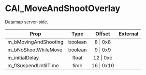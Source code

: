 # CAI_MoveAndShootOverlay

Datamap server-side.

|Prop|Type|Offset|External|
|---|:-:|:-:|--:|
|m_bMovingAndShooting|boolean|8 \| 0x8||
|m_bNoShootWhileMove|boolean|9 \| 0x9||
|m_initialDelay|float|12 \| 0xc||
|m_flSuspendUntilTime|time|16 \| 0x10||
